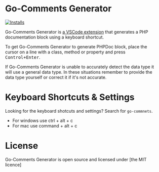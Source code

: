 # Go-Comments Generator

[![Installs](https://img.shields.io/visual-studio-marketplace/v/ronvanderheijden.phpdoc-generator)](https://marketplace.visualstudio.com/items?itemName=NgodinginIndonesia.go-comments)

Go-Comments Generator is [a VSCode extension](https://marketplace.visualstudio.com/items?itemName=NgodinginIndonesia.go-comments) that generates a PHP documentation block using a keyboard shortcut.

To get Go-Comments Generator to generate PHPDoc block, place the cursor on a line with a class, method or property and press <kbd>Control+Enter</kbd>.

If Go-Comments Generator is unable to accurately detect the data type it will use a general data type. In these situations remember to provide the data type yourself or correct it if it's not accurate.
<!--Go-Comments Generator can also update the PHPDoc blocks for you.-->

# Keyboard Shortcuts & Settings
Looking for the keyboard shotcuts and settings? Search for `go-commnets`.
- For windows use ctrl + alt + c
- For mac use command + alt + c

# License
Go-Comments Generator is open source and licensed under [the MIT licence]